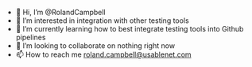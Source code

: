 - 👋 Hi, I’m @RolandCampbell
- 👀 I’m interested in integration with other testing tools
- 🌱 I’m currently learning how to best integrate testing tools into Github pipelines
- 💞️ I’m looking to collaborate on nothing right now
- 📫 How to reach me roland.campbell@usablenet.com

<!---
RolandCampbell/RolandCampbell is a ✨ special ✨ repository because its `README.md` (this file) appears on your GitHub profile.
You can click the Preview link to take a look at your changes.
--->

